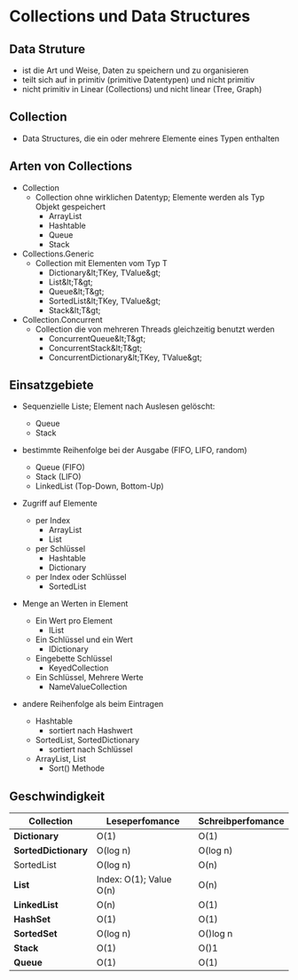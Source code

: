 # Collections und Data Structures

## Data Struture

- ist die Art und Weise, Daten zu speichern und zu organisieren
- teilt sich auf in primitiv (primitive Datentypen) und nicht primitiv
- nicht primitiv in Linear (Collections) und nicht linear (Tree, Graph)

## Collection

- Data Structures, die ein oder mehrere Elemente eines Typen enthalten

## Arten von Collections

- Collection
  - Collection ohne wirklichen Datentyp; Elemente werden als Typ Objekt gespeichert
    - ArrayList
    - Hashtable
    - Queue
    - Stack
- Collections.Generic
  - Collection mit Elementen vom Typ T
    - Dictionary\&lt;TKey, TValue\&gt;
    - List\&lt;T\&gt;
    - Queue\&lt;T\&gt;
    - SortedList\&lt;TKey, TValue\&gt;
    - Stack\&lt;T\&gt;
- Collection.Concurrent
  - Collection die von mehreren Threads gleichzeitig benutzt werden
    - ConcurrentQueue\&lt;T\&gt;
    - ConcurrentStack\&lt;T\&gt;
    - ConcurrentDictionary\&lt;TKey, TValue\&gt;

## Einsatzgebiete

- Sequenzielle Liste; Element nach Auslesen gelöscht:
  - Queue
  - Stack
- bestimmte Reihenfolge bei der Ausgabe (FIFO, LIFO, random)
  - Queue (FIFO)
  - Stack (LIFO)
  - LinkedList (Top-Down, Bottom-Up)
- Zugriff auf Elemente
  - per Index
    - ArrayList
    - List
  - per Schlüssel
    - Hashtable
    - Dictionary
  - per Index oder Schlüssel
    - SortedList

- Menge an Werten in Element
  - Ein Wert pro Element
    - IList
  - Ein Schlüssel und ein Wert
    - IDictionary
  - Eingebette Schlüssel
    - KeyedCollection
  - Ein Schlüssel, Mehrere Werte
    - NameValueCollection
- andere Reihenfolge als beim Eintragen
  - Hashtable
    - sortiert nach Hashwert
  - SortedList, SortedDictionary
    - sortiert nach Schlüssel
  - ArrayList, List
    - Sort() Methode

## Geschwindigkeit

| **Collection**       | **Leseperfomance**      | **Schreibperfomance** |
| -------------------- | ----------------------- | --------------------- |
| **Dictionary**       | O(1)                    | O(1)                  |
| **SortedDictionary** | O(log n)                | O(log n)              |
| SortedList           | O(log n)                | O(n)                  |
| **List**             | Index: O(1); Value O(n) | O(n)                  |
| **LinkedList**       | O(n)                    | O(1)                  |
| **HashSet**          | O(1)                    | O(1)                  |
| **SortedSet**        | O(log n)                | O()log n              |
| **Stack**            | O(1)                    | O()1                  |
| **Queue**            | O(1)                    | O(1)                  |